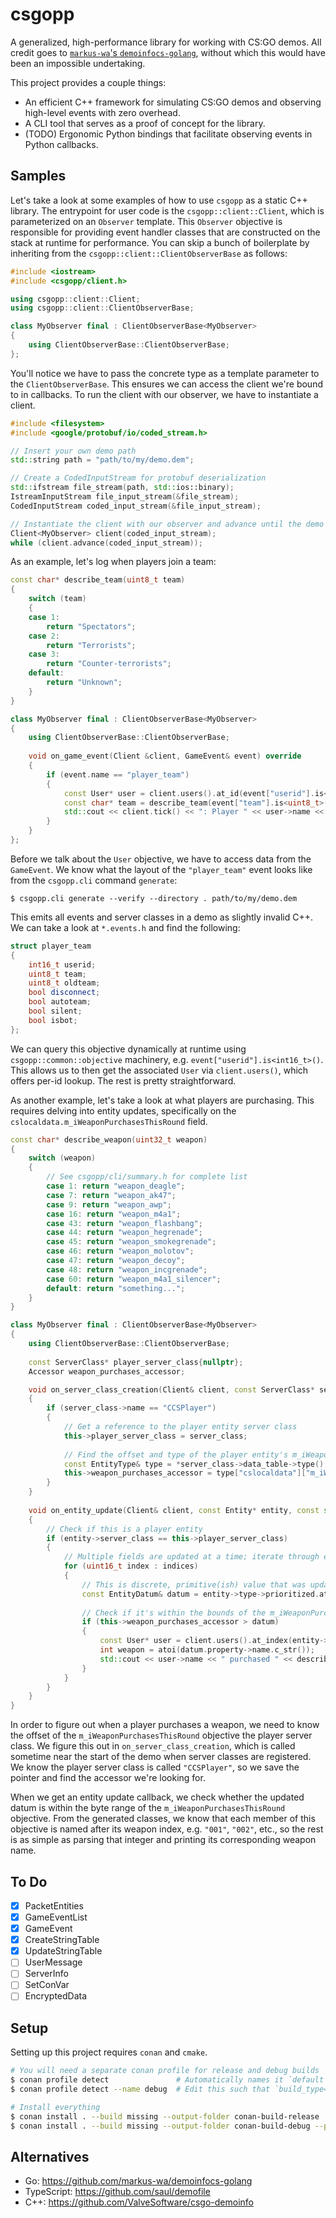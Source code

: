 # csgopp

A generalized, high-performance library for working with CS:GO demos. All credit goes to [`markus-wa`'s `demoinfocs-golang`](https://github.com/markus-wa/demoinfocs-golang), without which this would have been an impossible undertaking.

This project provides a couple things:

- An efficient C++ framework for simulating CS:GO demos and observing high-level events with zero overhead.
- A CLI tool that serves as a proof of concept for the library.
- (TODO) Ergonomic Python bindings that facilitate observing events in Python callbacks.

## Samples

Let's take a look at some examples of how to use `csgopp` as a static C++ library.
The entrypoint for user code is the `csgopp::client::Client`, which is parameterized on an `Observer` template.
This `Observer` objective is responsible for providing event handler classes that are constructed on the stack at runtime for performance.
You can skip a bunch of boilerplate by inheriting from the `csgopp::client::ClientObserverBase` as follows:

```cpp
#include <iostream>
#include <csgopp/client.h>

using csgopp::client::Client;
using csgopp::client::ClientObserverBase;

class MyObserver final : ClientObserverBase<MyObserver>
{
    using ClientObserverBase::ClientObserverBase;
};
```

You'll notice we have to pass the concrete type as a template parameter to the `ClientObserverBase`.
This ensures we can access the client we're bound to in callbacks.
To run the client with our observer, we have to instantiate a client.

```cpp
#include <filesystem>
#include <google/protobuf/io/coded_stream.h>

// Insert your own demo path
std::string path = "path/to/my/demo.dem";

// Create a CodedInputStream for protobuf deserialization
std::ifstream file_stream(path, std::ios::binary);
IstreamInputStream file_input_stream(&file_stream);
CodedInputStream coded_input_stream(&file_input_stream);

// Instantiate the client with our observer and advance until the demo ends
Client<MyObserver> client(coded_input_stream);
while (client.advance(coded_input_stream));
```

As an example, let's log when players join a team:

```cpp
const char* describe_team(uint8_t team)
{
    switch (team)
    {
    case 1:
        return "Spectators";
    case 2:
        return "Terrorists";
    case 3:
        return "Counter-terrorists";
    default:
        return "Unknown";
    }
}

class MyObserver final : ClientObserverBase<MyObserver>
{
    using ClientObserverBase::ClientObserverBase;
    
    void on_game_event(Client &client, GameEvent& event) override
    {
        if (event.name == "player_team")
        {
            const User* user = client.users().at_id(event["userid"].is<int16_t>());
            const char* team = describe_team(event["team"].is<uint8_t>());
            std::cout << client.tick() << ": Player " << user->name << " joined " << team << std::endl;
        }
    }
};
```

Before we talk about the `User` objective, we have to access data from the `GameEvent`.
We know what the layout of the `"player_team"` event looks like from the `csgopp.cli` command `generate`:

```
$ csgopp.cli generate --verify --directory . path/to/my/demo.dem
```

This emits all events and server classes in a demo as slightly invalid C++.
We can take a look at `*.events.h` and find the following:

```c++
struct player_team
{
    int16_t userid;
    uint8_t team;
    uint8_t oldteam;
    bool disconnect;
    bool autoteam;
    bool silent;
    bool isbot;
};
```

We can query this objective dynamically at runtime using `csgopp::common::objective` machinery, e.g. `event["userid"].is<int16_t>()`.
This allows us to then get the associated `User` via `client.users()`, which offers per-id lookup.
The rest is pretty straightforward.

As another example, let's take a look at what players are purchasing.
This requires delving into entity updates, specifically on the `cslocaldata.m_iWeaponPurchasesThisRound` field.

```cpp
const char* describe_weapon(uint32_t weapon)
{
    switch (weapon)
    {
        // See csgopp/cli/summary.h for complete list
        case 1: return "weapon_deagle";
        case 7: return "weapon_ak47";
        case 9: return "weapon_awp";
        case 16: return "weapon_m4a1";
        case 43: return "weapon_flashbang";
        case 44: return "weapon_hegrenade";
        case 45: return "weapon_smokegrenade";
        case 46: return "weapon_molotov";
        case 47: return "weapon_decoy";
        case 48: return "weapon_incgrenade";
        case 60: return "weapon_m4a1_silencer";
        default: return "something...";
    }
}

class MyObserver final : ClientObserverBase<MyObserver>
{
    using ClientObserverBase::ClientObserverBase;
    
    const ServerClass* player_server_class{nullptr};
    Accessor weapon_purchases_accessor;

    void on_server_class_creation(Client& client, const ServerClass* server_class) override
    {
        if (server_class->name == "CCSPlayer")
        {
            // Get a reference to the player entity server class 
            this->player_server_class = server_class;
            
            // Find the offset and type of the player entity's m_iWeaponPurchasesThisRound field
            const EntityType& type = *server_class->data_table->type();
            this->weapon_purchases_accessor = type["cslocaldata"]["m_iWeaponPurchasesThisRound"];
        }
    }
    
    void on_entity_update(Client& client, const Entity* entity, const std::vector<uint16_t>& indices) override
    {
        // Check if this is a player entity
        if (entity->server_class == this->player_server_class)
        {
            // Multiple fields are updated at a time; iterate through each updated field
            for (uint16_t index : indices)
            {
                // This is discrete, primitive(ish) value that was updated
                const EntityDatum& datum = entity->type->prioritized.at(index);
                
                // Check if it's within the bounds of the m_iWeaponPurchasesThisRound objective (> is overloaded)
                if (this->weapon_purchases_accessor > datum)
                {
                    const User* user = client.users().at_index(entity->id);
                    int weapon = atoi(datum.property->name.c_str());
                    std::cout << user->name << " purchased " << describe_weapon(weapon) << std::endl;
                }
            }
        }
    }
}
```

In order to figure out when a player purchases a weapon, we need to know the offset of the `m_iWeaponPurchasesThisRound` objective the player server class.
We figure this out in `on_server_class_creation`, which is called sometime near the start of the demo when server classes are registered.
We know the player server class is called `"CCSPlayer"`, so we save the pointer and find the accessor we're looking for.

When we get an entity update callback, we check whether the updated datum is within the byte range of the `m_iWeaponPurchasesThisRound` objective.
From the generated classes, we know that each member of this objective is named after its weapon index, e.g. `"001"`, `"002"`, etc., so the rest is as simple as parsing that integer and printing its corresponding weapon name.

## To Do

- [x] PacketEntities
- [x] GameEventList
- [x] GameEvent
- [x] CreateStringTable
- [x] UpdateStringTable
- [ ] UserMessage
- [ ] ServerInfo
- [ ] SetConVar
- [ ] EncryptedData

## Setup

Setting up this project requires `conan` and `cmake`.

```bash
# You will need a separate conan profile for release and debug builds
$ conan profile detect               # Automatically names it `default`
$ conan profile detect --name debug  # Edit this such that `build_type=Debug`

# Install everything
$ conan install . --build missing --output-folder conan-build-release
$ conan install . --build missing --output-folder conan-build-debug --profile debug
```

## Alternatives

- Go: https://github.com/markus-wa/demoinfocs-golang
- TypeScript: https://github.com/saul/demofile
- C++: https://github.com/ValveSoftware/csgo-demoinfo
